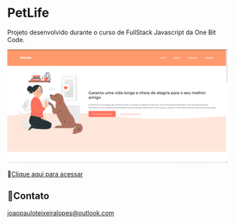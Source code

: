 # PetLife

Projeto desenvolvido durante o curso de FullStack Javascript da One Bit Code.

![preview](preview.png)

🔗[Clique aqui para acessar](https://joaop-dev.github.io/pet-life/)

## 📧Contato

joaopauloteixeiralopes@outlook.com
